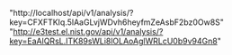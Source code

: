 "http://localhost/api/v1/analysis/?key=CFXFTKIq.5lAaGLvjWDvh6heyfmZeAsbF2bz0Ow8S"
"http://e3test.el.nist.gov/api/v1/analysis/?key=EaAlQRsL.ITK89sWLi8lOLAoAglWRLcU0b9v94Gn8"

